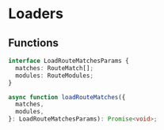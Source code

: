 # Loaders

## Functions

```ts
interface LoadRouteMatchesParams {
  matches: RouteMatch[];
  modules: RouteModules;
}

async function loadRouteMatches({
  matches,
  modules,
}: LoadRouteMatchesParams): Promise<void>;
```
